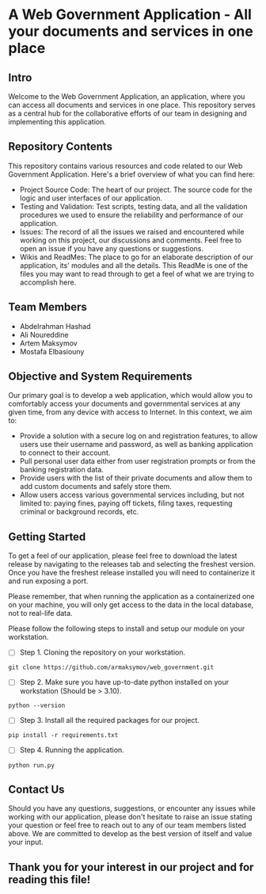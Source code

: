 # A Web Government Application - All your documents and services in one place

## Intro
  Welcome to the Web Government Application, an application, where you can access all documents and services in one place.
  This repository serves as a central hub for the collaborative efforts of our team in designing and implementing this application.

## Repository Contents
  This repository contains various resources and code related to our Web Government Application. 
  Here's a brief overview of what you can find here:
  - Project Source Code: The heart of our project. The source code for the logic and user interfaces of our application.
  - Testing and Validation: Test scripts, testing data, and all the validation procedures we used to ensure the reliability and performance of our application.
  - Issues: The record of all the issues we raised and encountered while working on this project, our discussions and comments. Feel free to open an issue if you have any questions or suggestions.
  - Wikis and ReadMes: The place to go for an elaborate description of our application, its' modules and all the details. This ReadMe is one of the files you may want to read through to get a feel of what we are trying to accomplish here.

## Team Members
  - Abdelrahman Hashad
  - Ali Noureddine
  - Artem Maksymov
  - Mostafa Elbasiouny

## Objective and System Requirements
  Our primary goal is to develop a web application, which would allow you to comfortably access your documents and governmental services at any given time, from any device with access to Internet. In this context, we aim to:
  - Provide a solution with a secure log on and registration features, to allow users use their username and password, as well as banking application to connect to their account.
  - Pull personal user data either from user registration prompts or from the banking registration data.
  - Provide users with the list of their private documents and allow them to add custom documents and safely store them.
  - Allow users access various governmental services including, but not limited to: paying fines, paying off tickets, filing taxes, requesting criminal or background records, etc.

## Getting Started
  To get a feel of our application, please feel free to download the latest release by navigating to the releases tab and selecting the freshest version.
  Once you have the freshest release installed you will need to containerize it and run exposing a port.

  Please remember, that when running the application as a containerized one on your machine, you will only get access to the data in the local database, not to real-life data.

  Please follow the following steps to install and setup our module on your workstation.
  - [ ] Step 1. Cloning the repository on your workstation.
  ```
  git clone https://github.com/armaksymov/web_government.git
  ```

  - [ ] Step 2. Make sure you have up-to-date python installed on your workstation (Should be > 3.10).
  ```
  python --version
  ```

  - [ ] Step 3. Install all the required packages for our project.
  ```
  pip install -r requirements.txt
  ```

  - [ ] Step 4. Running the application.
  ```
  python run.py
  ```

## Contact Us
  Should you have any questions, suggestions, or encounter any issues while working with our application, please don't hesitate to raise an issue stating your question or feel free to reach out to any of our team members listed above.
  We are committed to develop as the best version of itself and value your input.

## Thank you for your interest in our project and for reading this file!
